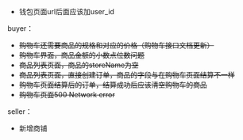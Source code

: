 * 钱包页面url后面应该加user_id

buyer：
* ~~购物车还需要商品的规格和对应的价格（购物车接口文档更新）~~
* ~~购物车界面，商品金额的小数点位数问题~~
* ~~商品列表页面，商品的storeName为空~~
* ~~商品列表页面，直接创建订单，商品的字段与在购物车页面结算不一样~~
* ~~购物车页面结算后的订单，结算成功后应该清空购物车的商品~~
* ~~购物车页面500 Network error~~

seller：
* 新增商铺